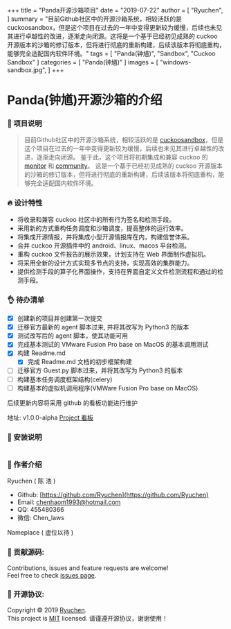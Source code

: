 +++
title = "Panda开源沙箱项目"
date = "2019-07-22"
author = [
    "Ryuchen",
]
summary = "目前Github社区中的开源沙箱系统，相较活跃的是 cuckoosandbox，但是这个项目在过去的一年中变得更新较为缓慢，后续也未见其进行卓越性的改进，逐渐走向闭源。这将是一个基于已经初见成熟的 cuckoo 开源版本的沙箱的修订版本，但将进行彻底的重新构建，后续该版本将彻底重构，能够完全适配国内软件环境。"
tags = [
    "Panda(钟馗)",
    "Sandbox",
    "Cuckoo Sandbox"
]
categories = [
    "Panda(钟馗)"
]
images = [
    "windows-sandbox.jpg",
]
+++

# Panda(钟馗)开源沙箱的介绍

<div style="margin: 0 auto;text-align: center;">
<div class="github-card" data-github="Ryuchen/Panda-Sandbox" data-width="400" data-height="304" data-theme="medium"></div>
<script src="//cdn.jsdelivr.net/github-cards/latest/widget.js"></script>
</div>

### 📎 项目说明

  > 目前Github社区中的开源沙箱系统，相较活跃的是 [cuckoosandbox](http://www.cuckoosandbox.org/)，但是这个项目在过去的一年中变得更新较为缓慢，后续也未见其进行卓越性的改进，逐渐走向闭源。
  > 鉴于此，这个项目将初期集成和兼容 cuckoo 的 [monitor](https://github.com/cuckoosandbox/monitor) 和 [community](https://github.com/cuckoosandbox/community)。
  > 这是一个基于已经初见成熟的 cuckoo 开源版本的沙箱的修订版本，但将进行彻底的重新构建，后续该版本将彻底重构，能够完全适配国内软件环境。

### 🔥 设计特性

- 将收录和兼容 cuckoo 社区中的所有行为签名和检测手段。
- 采用新的方式重构任务调度和沙箱调度，提高整体的运行效率。
- 将集成开源情报，并将集成小型开源情报库在内，构建信誉体系。
- 合并 cuckoo 开源插件中的 android、linux、macos 平台检测。
- 重构 cuckoo 文件报告的展示效果，计划支持在 Web 界面制作虚拟机。
- 将采用全新的设计方式实现多节点的支持，实现高效的集群能力。
- 提供检测手段的算子化界面操作，支持在界面自定义文件检测流程和通过的检测手段。

### 👌 待办清单

 * [x] 创建新的项目并创建第一次提交
 * [x] 迁移官方最新的 agent 脚本过来, 并将其改写为 Python3 的版本
 * [x] 测试改写后的 agent 脚本，使其功能可用
 * [x] 完成基本测试的 VMware Fusion Pro base on MacOS 的基本调用测试
 * [x] 构建 Readme.md
    * [x] 完成 Readme.md 文档的初步框架构建
 * [ ] 迁移官方 Guest.py 脚本过来，并将其改写为 Python3 的版本
 * [ ] 构建基本任务调度框架结构(celery)
 * [ ] 构建基本的虚拟机调用程序(VMWare Fusion Pro base on MacOS)
 
 后续更新内容将采用 github 的看板功能进行维护
 
 地址: v1.0.0-alpha [Project 看板](https://github.com/Ryuchen/Panda-Sandbox/projects/1)
 
### 📖 安装说明

```python

```

### 👤 作者介绍

Ryuchen ( 陈 浩 )

* Github: [https://github.com/Ryuchen](https://github.com/Ryuchen)
* Email: [chenhaom1993@hotmail.com](chenhaom1993@hotmail.com)
* QQ: 455480366
* 微信: Chen_laws

Nameplace ( 虚位以待 )

### 🤝 贡献源码:

Contributions, issues and feature requests are welcome!<br />Feel free to check [issues page](https://github.com/Ryuchen/Panda-Sandbox/issues).

### 📝 开源协议:

Copyright © 2019 [Ryuchen](https://github.com/Ryuchen).<br />
This project is [MIT](https://github.com/Ryuchen/Panda-Sandbox/raw/master/LICENSE) licensed.
请谨遵开源协议，谢谢使用！

